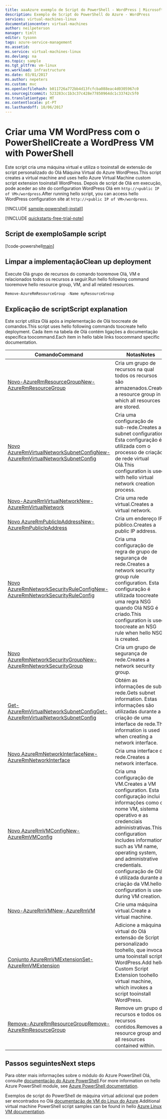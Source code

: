 ```yaml
---
title: aaaAzure exemplo de Script do PowerShell - WordPress | Microsoft Docs
description: Exemplo de Script do PowerShell do Azure - WordPress
services: virtual-machines-linux
documentationcenter: virtual-machines
author: neilpeterson
manager: timlt
editor: tysonn
tags: azure-service-management
ms.assetid: 
ms.service: virtual-machines-linux
ms.devlang: na
ms.topic: sample
ms.tgt_pltfrm: vm-linux
ms.workload: infrastructure
ms.date: 03/01/2017
ms.author: nepeters
ms.custom: mvc
ms.openlocfilehash: b011726a772bb4d13fcfcba088eac4d0305967c0
ms.sourcegitcommit: 523283cc1b3c37c428e77850964dc1c33742c5f0
ms.translationtype: MT
ms.contentlocale: pt-PT
ms.lasthandoff: 10/06/2017
---
```

# <a name="create-a-wordpress-vm-with-powershell"></a><span data-ttu-id="9d0ca-103">Criar uma VM WordPress com o PowerShell</span><span class="sxs-lookup"><span data-stu-id="9d0ca-103">Create a WordPress VM with PowerShell</span></span>

<span data-ttu-id="9d0ca-104">Este script cria uma máquina virtual e utiliza o tooinstall de extensão de script personalizado do Olá Máquina Virtual do Azure WordPress.</span><span class="sxs-lookup"><span data-stu-id="9d0ca-104">This script creates a virtual machine and uses hello Azure Virtual Machine custom script extension tooinstall WordPress.</span></span> <span data-ttu-id="9d0ca-105">Depois de script de Olá em execução, pode aceder ao site do configuration WordPress Olá em `http://<public IP of VM>/wordpress`.</span><span class="sxs-lookup"><span data-stu-id="9d0ca-105">After running hello script, you can access hello WordPress configuration site at  `http://<public IP of VM>/wordpress`.</span></span> 

[!INCLUDE [sample-powershell-install](../../../includes/sample-powershell-install.md)]

[!INCLUDE [quickstarts-free-trial-note](../../../includes/quickstarts-free-trial-note.md)]

## <a name="sample-script"></a><span data-ttu-id="9d0ca-106">Script de exemplo</span><span class="sxs-lookup"><span data-stu-id="9d0ca-106">Sample script</span></span>

[!code-powershell[main](../../../powershell_scripts/virtual-machine/create-wordpress-mysql/create-wordpress-mysql.ps1 "Create VM WordPress")]

## <a name="clean-up-deployment"></a><span data-ttu-id="9d0ca-107">Limpar a implementação</span><span class="sxs-lookup"><span data-stu-id="9d0ca-107">Clean up deployment</span></span> 

<span data-ttu-id="9d0ca-108">Execute Olá grupo de recursos do comando tooremove Olá, VM e relacionados todos os recursos a seguir.</span><span class="sxs-lookup"><span data-stu-id="9d0ca-108">Run hello following command tooremove hello resource group, VM, and all related resources.</span></span>

```powershell
Remove-AzureRmResourceGroup -Name myResourceGroup
```

## <a name="script-explanation"></a><span data-ttu-id="9d0ca-109">Explicação de script</span><span class="sxs-lookup"><span data-stu-id="9d0ca-109">Script explanation</span></span>

<span data-ttu-id="9d0ca-110">Este script utiliza Olá após a implementação de Olá toocreate de comandos.</span><span class="sxs-lookup"><span data-stu-id="9d0ca-110">This script uses hello following commands toocreate hello deployment.</span></span> <span data-ttu-id="9d0ca-111">Cada item na tabela de Olá contém ligações a documentação específica toocommand.</span><span class="sxs-lookup"><span data-stu-id="9d0ca-111">Each item in hello table links toocommand specific documentation.</span></span>

| <span data-ttu-id="9d0ca-112">Comando</span><span class="sxs-lookup"><span data-stu-id="9d0ca-112">Command</span></span> | <span data-ttu-id="9d0ca-113">Notas</span><span class="sxs-lookup"><span data-stu-id="9d0ca-113">Notes</span></span> |
|---|---|
| [<span data-ttu-id="9d0ca-114">Novo-AzureRmResourceGroup</span><span class="sxs-lookup"><span data-stu-id="9d0ca-114">New-AzureRmResourceGroup</span></span>](/powershell/module/azurerm.resources/new-azurermresourcegroup) | <span data-ttu-id="9d0ca-115">Cria um grupo de recursos na qual todos os recursos são armazenados.</span><span class="sxs-lookup"><span data-stu-id="9d0ca-115">Creates a resource group in which all resources are stored.</span></span> |
| [<span data-ttu-id="9d0ca-116">Novo AzureRmVirtualNetworkSubnetConfig</span><span class="sxs-lookup"><span data-stu-id="9d0ca-116">New-AzureRmVirtualNetworkSubnetConfig</span></span>](/powershell/module/azurerm.network/new-azurermvirtualnetworksubnetconfig) | <span data-ttu-id="9d0ca-117">Cria uma configuração de sub-rede.</span><span class="sxs-lookup"><span data-stu-id="9d0ca-117">Creates a subnet configuration.</span></span> <span data-ttu-id="9d0ca-118">Esta configuração é utilizada com o processo de criação de rede virtual Olá.</span><span class="sxs-lookup"><span data-stu-id="9d0ca-118">This configuration is used with hello virtual network creation process.</span></span> |
| [<span data-ttu-id="9d0ca-119">Novo-AzureRmVirtualNetwork</span><span class="sxs-lookup"><span data-stu-id="9d0ca-119">New-AzureRmVirtualNetwork</span></span>](/powershell/module/azurerm.network/new-azurermvirtualnetwork) | <span data-ttu-id="9d0ca-120">Cria uma rede virtual.</span><span class="sxs-lookup"><span data-stu-id="9d0ca-120">Creates a virtual network.</span></span> |
| [<span data-ttu-id="9d0ca-121">Novo AzureRmPublicIpAddress</span><span class="sxs-lookup"><span data-stu-id="9d0ca-121">New-AzureRmPublicIpAddress</span></span>](/powershell/module/azurerm.network/new-azurermpublicipaddress) | <span data-ttu-id="9d0ca-122">Cria um endereço IP público.</span><span class="sxs-lookup"><span data-stu-id="9d0ca-122">Creates a public IP address.</span></span> |
| [<span data-ttu-id="9d0ca-123">Novo AzureRmNetworkSecurityRuleConfig</span><span class="sxs-lookup"><span data-stu-id="9d0ca-123">New-AzureRmNetworkSecurityRuleConfig</span></span>](/powershell/module/azurerm.network/new-azurermnetworksecurityruleconfig) | <span data-ttu-id="9d0ca-124">Cria uma configuração de regra de grupo de segurança de rede.</span><span class="sxs-lookup"><span data-stu-id="9d0ca-124">Creates a network security group rule configuration.</span></span> <span data-ttu-id="9d0ca-125">Esta configuração é utilizada toocreate uma regra NSG quando Olá NSG é criado.</span><span class="sxs-lookup"><span data-stu-id="9d0ca-125">This configuration is used toocreate an NSG rule when hello NSG is created.</span></span> |
| [<span data-ttu-id="9d0ca-126">Novo AzureRmNetworkSecurityGroup</span><span class="sxs-lookup"><span data-stu-id="9d0ca-126">New-AzureRmNetworkSecurityGroup</span></span>](/powershell/module/azurerm.network/new-azurermnetworksecuritygroup) | <span data-ttu-id="9d0ca-127">Cria um grupo de segurança de rede.</span><span class="sxs-lookup"><span data-stu-id="9d0ca-127">Creates a network security group.</span></span> |
| [<span data-ttu-id="9d0ca-128">Get-AzureRmVirtualNetworkSubnetConfig</span><span class="sxs-lookup"><span data-stu-id="9d0ca-128">Get-AzureRmVirtualNetworkSubnetConfig</span></span>](/powershell/module/azurerm.network/get-azurermvirtualnetworksubnetconfig) | <span data-ttu-id="9d0ca-129">Obtém as informações de sub-rede.</span><span class="sxs-lookup"><span data-stu-id="9d0ca-129">Gets subnet information.</span></span> <span data-ttu-id="9d0ca-130">Estas informações são utilizadas durante a criação de uma interface de rede.</span><span class="sxs-lookup"><span data-stu-id="9d0ca-130">This information is used when creating a network interface.</span></span> |
| [<span data-ttu-id="9d0ca-131">Novo AzureRmNetworkInterface</span><span class="sxs-lookup"><span data-stu-id="9d0ca-131">New-AzureRmNetworkInterface</span></span>](/powershell/module/azurerm.network/new-azurermnetworkinterface) | <span data-ttu-id="9d0ca-132">Cria uma interface de rede.</span><span class="sxs-lookup"><span data-stu-id="9d0ca-132">Creates a network interface.</span></span> |
| [<span data-ttu-id="9d0ca-133">Novo AzureRmVMConfig</span><span class="sxs-lookup"><span data-stu-id="9d0ca-133">New-AzureRmVMConfig</span></span>](/powershell/module/azurerm.compute/new-azurermvmconfig) | <span data-ttu-id="9d0ca-134">Cria uma configuração de VM.</span><span class="sxs-lookup"><span data-stu-id="9d0ca-134">Creates a VM configuration.</span></span> <span data-ttu-id="9d0ca-135">Esta configuração inclui informações como o nome VM, sistema operativo e as credenciais administrativas.</span><span class="sxs-lookup"><span data-stu-id="9d0ca-135">This configuration includes information such as VM name, operating system, and administrative credentials.</span></span> <span data-ttu-id="9d0ca-136">configuração de Olá é utilizada durante a criação da VM.</span><span class="sxs-lookup"><span data-stu-id="9d0ca-136">hello configuration is used during VM creation.</span></span> |
| [<span data-ttu-id="9d0ca-137">Novo-AzureRmVM</span><span class="sxs-lookup"><span data-stu-id="9d0ca-137">New-AzureRmVM</span></span>](/powershell/module/azurerm.compute/new-azurermvm) | <span data-ttu-id="9d0ca-138">Crie uma máquina virtual.</span><span class="sxs-lookup"><span data-stu-id="9d0ca-138">Create a virtual machine.</span></span> |
| [<span data-ttu-id="9d0ca-139">Conjunto AzureRmVMExtension</span><span class="sxs-lookup"><span data-stu-id="9d0ca-139">Set-AzureRmVMExtension</span></span>](/powershell/module/azurerm.compute/set-azurermvmextension) | <span data-ttu-id="9d0ca-140">Adicione a máquina virtual do Olá extensão de Script personalizado toohello, que invoca uma tooinstall script WordPress.</span><span class="sxs-lookup"><span data-stu-id="9d0ca-140">Add hello Custom Script Extension toohello virtual machine, which invokes a script tooinstall WordPress.</span></span> |
|[<span data-ttu-id="9d0ca-141">Remove-AzureRmResourceGroup</span><span class="sxs-lookup"><span data-stu-id="9d0ca-141">Remove-AzureRmResourceGroup</span></span>](/powershell/module/azurerm.resources/remove-azurermresourcegroup) | <span data-ttu-id="9d0ca-142">Remove um grupo de recursos e todos os recursos contidos.</span><span class="sxs-lookup"><span data-stu-id="9d0ca-142">Removes a resource group and all resources contained within.</span></span> |

## <a name="next-steps"></a><span data-ttu-id="9d0ca-143">Passos seguintes</span><span class="sxs-lookup"><span data-stu-id="9d0ca-143">Next steps</span></span>

<span data-ttu-id="9d0ca-144">Para obter mais informações sobre o módulo do Azure PowerShell Olá, consulte [documentação do Azure PowerShell](/powershell/azure/overview).</span><span class="sxs-lookup"><span data-stu-id="9d0ca-144">For more information on hello Azure PowerShell module, see [Azure PowerShell documentation](/powershell/azure/overview).</span></span>

<span data-ttu-id="9d0ca-145">Exemplos de script do PowerShell de máquina virtual adicional que podem ser encontrados no Olá [documentação de VM do Linux do Azure](../linux/powershell-samples.md?toc=%2fazure%2fvirtual-machines%2flinux%2ftoc.json).</span><span class="sxs-lookup"><span data-stu-id="9d0ca-145">Additional virtual machine PowerShell script samples can be found in hello [Azure Linux VM documentation](../linux/powershell-samples.md?toc=%2fazure%2fvirtual-machines%2flinux%2ftoc.json).</span></span>
